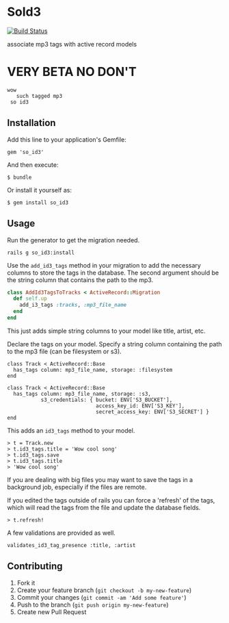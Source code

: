 # SoId3

[![Build Status](https://img.shields.io/travis/mcfiredrill/so_id3/master.svg)](https://travis-ci.org/mcfiredrill/so_id3)

associate mp3 tags with active record models

# VERY BETA NO DON'T

```
wow
   such tagged mp3
 so id3
```

## Installation

Add this line to your application's Gemfile:

    gem 'so_id3'

And then execute:

    $ bundle

Or install it yourself as:

    $ gem install so_id3

## Usage

Run the generator to get the migration needed.

```
rails g so_id3:install
```

Use the `add_id3_tags` method in your migration to add the necessary columns to
store the tags in the database. The second argument should be the string column
that contains the path to the mp3.

```ruby
class AddId3TagsToTracks < ActiveRecord::Migration
  def self.up
    add_i3_tags :tracks, :mp3_file_name
  end
end
```

This just adds simple string columns to your model like title, artist, etc.

Declare the tags on your model. Specify a string column containing the path to
the mp3 file (can be filesystem or s3).
```
class Track < ActiveRecord::Base
  has_tags column: mp3_file_name, storage: :filesystem
end
```

```
class Track < ActiveRecord::Base
  has_tags column: mp3_file_name, storage: :s3,
           s3_credentials: { bucket: ENV['S3_BUCKET'],
                             access_key_id: ENV['S3_KEY'],
                             secret_access_key: ENV['S3_SECRET'] }
end
```

This adds an `id3_tags` method to your model.

```
> t = Track.new
> t.id3_tags.title = 'Wow cool song'
> t.id3_tags.save
> t.id3_tags.title
> 'Wow cool song'
```

If you are dealing with big files you may want to save the tags in a background
job, especially if the files are remote.

If you edited the tags outside of rails you can force a 'refresh' of the tags,
which will read the tags from the file and update the database fields.

```
> t.refresh!
```

A few validations are provided as well.

```
validates_id3_tag_presence :title, :artist
```

## Contributing

1. Fork it
2. Create your feature branch (`git checkout -b my-new-feature`)
3. Commit your changes (`git commit -am 'Add some feature'`)
4. Push to the branch (`git push origin my-new-feature`)
5. Create new Pull Request





